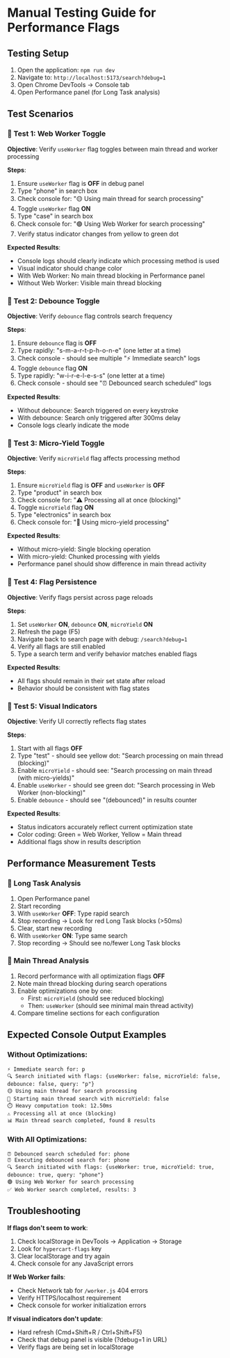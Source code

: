 # Manual Testing Guide for Performance Flags

## Testing Setup
1. Open the application: `npm run dev`
2. Navigate to: `http://localhost:5173/search?debug=1`
3. Open Chrome DevTools → Console tab
4. Open Performance panel (for Long Task analysis)

## Test Scenarios

### 🧪 Test 1: Web Worker Toggle
**Objective**: Verify `useWorker` flag toggles between main thread and worker processing

**Steps**:
1. Ensure `useWorker` flag is **OFF** in debug panel
2. Type "phone" in search box
3. Check console for: "🟡 Using main thread for search processing"
4. Toggle `useWorker` flag **ON**
5. Type "case" in search box  
6. Check console for: "🟢 Using Web Worker for search processing"
7. Verify status indicator changes from yellow to green dot

**Expected Results**:
- Console logs should clearly indicate which processing method is used
- Visual indicator should change color
- With Web Worker: No main thread blocking in Performance panel
- Without Web Worker: Visible main thread blocking

### 🧪 Test 2: Debounce Toggle
**Objective**: Verify `debounce` flag controls search frequency

**Steps**:
1. Ensure `debounce` flag is **OFF**
2. Type rapidly: "s-m-a-r-t-p-h-o-n-e" (one letter at a time)
3. Check console - should see multiple "⚡ Immediate search" logs
4. Toggle `debounce` flag **ON**
5. Type rapidly: "w-i-r-e-l-e-s-s" (one letter at a time)
6. Check console - should see "⏰ Debounced search scheduled" logs

**Expected Results**:
- Without debounce: Search triggered on every keystroke
- With debounce: Search only triggered after 300ms delay
- Console logs clearly indicate the mode

### 🧪 Test 3: Micro-Yield Toggle
**Objective**: Verify `microYield` flag affects processing method

**Steps**:
1. Ensure `microYield` flag is **OFF** and `useWorker` is **OFF**
2. Type "product" in search box
3. Check console for: "⚠️ Processing all at once (blocking)"
4. Toggle `microYield` flag **ON**
5. Type "electronics" in search box
6. Check console for: "🔄 Using micro-yield processing"

**Expected Results**:
- Without micro-yield: Single blocking operation
- With micro-yield: Chunked processing with yields
- Performance panel should show difference in main thread activity

### 🧪 Test 4: Flag Persistence
**Objective**: Verify flags persist across page reloads

**Steps**:
1. Set `useWorker` **ON**, `debounce` **ON**, `microYield` **ON**
2. Refresh the page (F5)
3. Navigate back to search page with debug: `/search?debug=1`
4. Verify all flags are still enabled
5. Type a search term and verify behavior matches enabled flags

**Expected Results**:
- All flags should remain in their set state after reload
- Behavior should be consistent with flag states

### 🧪 Test 5: Visual Indicators
**Objective**: Verify UI correctly reflects flag states

**Steps**:
1. Start with all flags **OFF**
2. Type "test" - should see yellow dot: "Search processing on main thread (blocking)"
3. Enable `microYield` - should see: "Search processing on main thread (with micro-yields)"
4. Enable `useWorker` - should see green dot: "Search processing in Web Worker (non-blocking)"
5. Enable `debounce` - should see "(debounced)" in results counter

**Expected Results**:
- Status indicators accurately reflect current optimization state
- Color coding: Green = Web Worker, Yellow = Main thread
- Additional flags show in results description

## Performance Measurement Tests

### 🔬 Long Task Analysis
1. Open Performance panel
2. Start recording
3. With `useWorker` **OFF**: Type rapid search
4. Stop recording → Look for red Long Task blocks (>50ms)
5. Clear, start new recording  
6. With `useWorker` **ON**: Type same search
7. Stop recording → Should see no/fewer Long Task blocks

### 🔬 Main Thread Analysis
1. Record performance with all optimization flags **OFF**
2. Note main thread blocking during search operations
3. Enable optimizations one by one:
   - First: `microYield` (should see reduced blocking)
   - Then: `useWorker` (should see minimal main thread activity)
4. Compare timeline sections for each configuration

## Expected Console Output Examples

### Without Optimizations:
```
⚡ Immediate search for: p
🔍 Search initiated with flags: {useWorker: false, microYield: false, debounce: false, query: "p"}
🟡 Using main thread for search processing
🔄 Starting main thread search with microYield: false
⏱️ Heavy computation took: 12.50ms
⚠️ Processing all at once (blocking)
📊 Main thread search completed, found 8 results
```

### With All Optimizations:
```
⏰ Debounced search scheduled for: phone
⏰ Executing debounced search for: phone
🔍 Search initiated with flags: {useWorker: true, microYield: true, debounce: true, query: "phone"}
🟢 Using Web Worker for search processing
✅ Web Worker search completed, results: 3
```

## Troubleshooting

**If flags don't seem to work**:
1. Check localStorage in DevTools → Application → Storage
2. Look for `hypercart-flags` key
3. Clear localStorage and try again
4. Check console for any JavaScript errors

**If Web Worker fails**:
- Check Network tab for `/worker.js` 404 errors
- Verify HTTPS/localhost requirement
- Check console for worker initialization errors

**If visual indicators don't update**:
- Hard refresh (Cmd+Shift+R / Ctrl+Shift+F5)
- Check that debug panel is visible (?debug=1 in URL)
- Verify flags are being set in localStorage